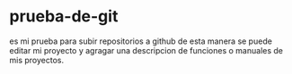 # prueba-de-git
es mi prueba para subir repositorios a github
de esta manera se puede editar mi proyecto y agragar una descripcion de funciones o manuales de mis proyectos.
